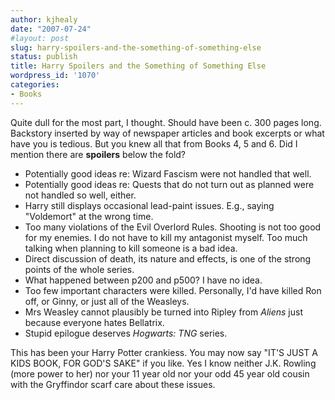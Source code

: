 ```yaml
---
author: kjhealy
date: "2007-07-24"
#layout: post
slug: harry-spoilers-and-the-something-of-something-else
status: publish
title: Harry Spoilers and the Something of Something Else
wordpress_id: '1070'
categories:
- Books
---
```


Quite dull for the most part, I thought. Should have been c. 300 pages long. Backstory inserted by way of newspaper articles and book excerpts or what have you is tedious. But you knew all that from Books 4, 5 and 6. Did I mention there are **spoilers** below the fold?

-   Potentially good ideas re: Wizard Fascism were not handled that well.
-   Potentially good ideas re: Quests that do not turn out as planned were not handled so well, either.
-   Harry still displays occasional lead-paint issues. E.g., saying "Voldemort" at the wrong time.
-   Too many violations of the Evil Overlord Rules. Shooting is not too good for my enemies. I do not have to kill my antagonist myself. Too much talking when planning to kill someone is a bad idea.
-   Direct discussion of death, its nature and effects, is one of the strong points of the whole series.
-   What happened between p200 and p500? I have no idea.
-   Too few important characters were killed. Personally, I'd have killed Ron off, or Ginny, or just all of the Weasleys.
-   Mrs Weasley cannot plausibly be turned into Ripley from *Aliens* just because everyone hates Bellatrix.
-   Stupid epilogue deserves *Hogwarts: TNG* series.

This has been your Harry Potter crankiess. You may now say "IT'S JUST A KIDS BOOK, FOR GOD'S SAKE" if you like. Yes I know neither J.K. Rowling (more power to her) nor your 11 year old nor your odd 45 year old cousin with the Gryffindor scarf care about these issues.

